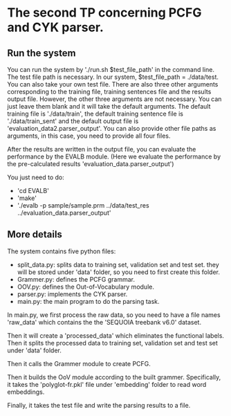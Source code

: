 # The second TP concerning PCFG and CYK parser.

## Run the system

You can run the system by './run.sh $test_file_path' in the command line. The test file path is necessary. In our system, $test_file_path = ./data/test. You can also take your own test file. There are also three other arguments corresponding to the training file, training sentences file and the results output file. However, the other three arguments are not necessary. You can just leave them blank and it will take the default arguments.  The default training file is './data/train', the default training sentence file is './data/train_sent' and the default output file is 'evaluation_data2.parser_output'. You can also provide other file paths as arguments, in this case, you need to provide all four files.

After the results are written in the output file, you can evaluate the performance by the EVALB module. (Here we evaluate the performance by the pre-calculated results 'evaluation_data.parser_output')

You just need to do: 

- 'cd EVALB'
- 'make'
- './evalb -p sample/sample.prm ../data/test_res ../evaluation_data.parser_output'


## More details

The system contains five python files:
- split_data.py: splits data to training set, validation set and test set. they will be stored under 'data' folder, so you need to first create this folder.
- Grammer.py: defines the PCFG grammar.
- OOV.py: defines the Out-of-Vocabulary module.
- parser.py: implements the CYK parser.
- main.py: the main program to do the parsing task.

In main.py, we first process the raw data, so you need to have a file names 'raw_data' which contains the the 'SEQUOIA treebank v6.0' dataset.

Then it will create a 'processed_data' which eliminates the functional labels. Then it splits the processed data to training set, validation set and test set under 'data' folder.

Then it calls the Grammer module to create PCFG. 

Then it builds the OoV module according to the built grammer. Specifically, it takes the 'polyglot-fr.pkl' file under 'embedding' folder to read word embeddings.

Finally, it takes the test file and write the parsing results to a file.
